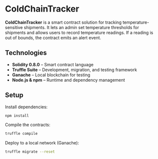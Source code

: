 # ColdChainTracker

**ColdChainTracker** is a smart contract solution for tracking temperature-sensitive shipments. It lets an admin set temperature thresholds for shipments and allows users to record temperature readings. If a reading is out of bounds, the contract emits an alert event.

## Technologies

- **Solidity 0.8.0** – Smart contract language
- **Truffle Suite** – Development, migration, and testing framework
- **Ganache** – Local blockchain for testing
- **Node.js & npm** – Runtime and dependency management

## Setup

 
 Install dependencies:
 ```bash
 npm install 
 ```
  Compile the contracts:
 ```bash
 truffle compile
 ```
  Deploy to a local network (Ganache):
 ```bash
 truffle migrate --reset
 ```
